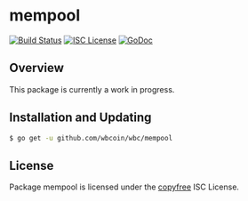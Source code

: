 mempool
=======

[![Build Status](http://img.shields.io/travis/wbcoin/wbc.svg)](https://travis-ci.org/wbcoin/wbc)
[![ISC License](http://img.shields.io/badge/license-ISC-blue.svg)](http://copyfree.org)
[![GoDoc](https://img.shields.io/badge/godoc-reference-blue.svg)](http://godoc.org/github.com/wbcoin/wbc/mempool)

## Overview

This package is currently a work in progress.

## Installation and Updating

```bash
$ go get -u github.com/wbcoin/wbc/mempool
```

## License

Package mempool is licensed under the [copyfree](http://copyfree.org) ISC
License.
